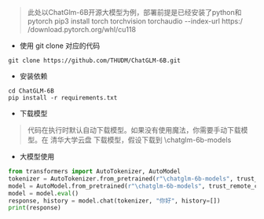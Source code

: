 > 此处以ChatGlm-6B开源大模型为例，部署前提是已经安装了python和pytorch
> pip3 install torch torchvision torchaudio --index-url https:/
/download.pytorch.org/whl/cu118

- 使用 git clone 对应的代码
```shell
git clone https://github.com/THUDM/ChatGLM-6B.git
```

- 安装依赖
```shell
cd ChatGLM-6B
pip install -r requirements.txt
```

- 下载模型
> 代码在执行时默认自动下载模型。如果没有使用魔法，你需要手动下载模型。在 清华大学云盘 下载模型，假设下载到 \chatglm-6b-models

- 大模型使用
```python
from transformers import AutoTokenizer, AutoModel
tokenizer = AutoTokenizer.from_pretrained(r"\chatglm-6b-models", trust_remote_code=True)
model = AutoModel.from_pretrained(r"\chatglm-6b-models", trust_remote_code=True).half().cuda()
model = model.eval()
response, history = model.chat(tokenizer, "你好", history=[])
print(response)
```
